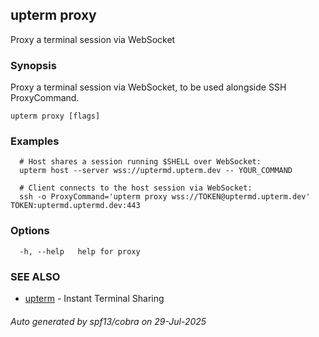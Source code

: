 ## upterm proxy

Proxy a terminal session via WebSocket

### Synopsis

Proxy a terminal session via WebSocket, to be used alongside SSH ProxyCommand.

```
upterm proxy [flags]
```

### Examples

```
  # Host shares a session running $SHELL over WebSocket:
  upterm host --server wss://uptermd.upterm.dev -- YOUR_COMMAND

  # Client connects to the host session via WebSocket:
  ssh -o ProxyCommand='upterm proxy wss://TOKEN@uptermd.upterm.dev' TOKEN:uptermd.uptermd.dev:443
```

### Options

```
  -h, --help   help for proxy
```

### SEE ALSO

* [upterm](upterm.md)	 - Instant Terminal Sharing

###### Auto generated by spf13/cobra on 29-Jul-2025
